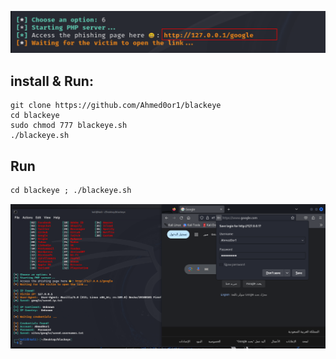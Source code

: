 


![image1](image1.PNG)

## install & Run:
```
git clone https://github.com/Ahmed0or1/blackeye
cd blackeye
sudo chmod 777 blackeye.sh
./blackeye.sh
```
 ## Run

```md
cd blackeye ; ./blackeye.sh
```
![image1](image2.PNG)

